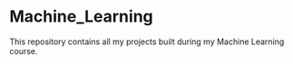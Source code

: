 # Machine_Learning
This repository contains all my projects built during my Machine Learning course.
